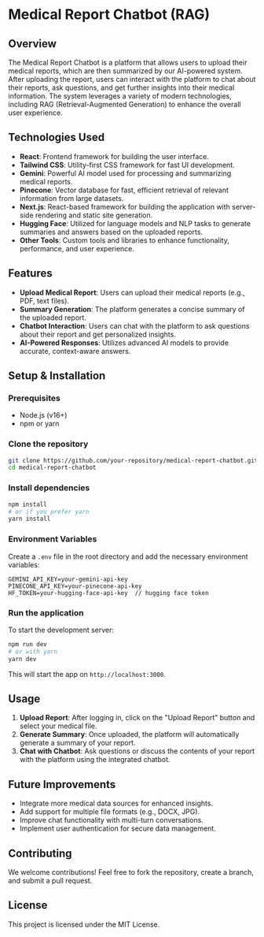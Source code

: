 
# Medical Report Chatbot (RAG)

## Overview

The Medical Report Chatbot is a platform that allows users to upload their medical reports, which are then summarized by our AI-powered system. After uploading the report, users can interact with the platform to chat about their reports, ask questions, and get further insights into their medical information. The system leverages a variety of modern technologies, including RAG (Retrieval-Augmented Generation) to enhance the overall user experience.

## Technologies Used

- **React**: Frontend framework for building the user interface.
- **Tailwind CSS**: Utility-first CSS framework for fast UI development.
- **Gemini**: Powerful AI model used for processing and summarizing medical reports.
- **Pinecone**: Vector database for fast, efficient retrieval of relevant information from large datasets.
- **Next.js**: React-based framework for building the application with server-side rendering and static site generation.
- **Hugging Face**: Utilized for language models and NLP tasks to generate summaries and answers based on the uploaded reports.
- **Other Tools**: Custom tools and libraries to enhance functionality, performance, and user experience.

## Features

- **Upload Medical Report**: Users can upload their medical reports (e.g., PDF, text files).
- **Summary Generation**: The platform generates a concise summary of the uploaded report.
- **Chatbot Interaction**: Users can chat with the platform to ask questions about their report and get personalized insights.
- **AI-Powered Responses**: Utilizes advanced AI models to provide accurate, context-aware answers.

## Setup & Installation

### Prerequisites

- Node.js (v16+)
- npm or yarn

### Clone the repository

```bash
git clone https://github.com/your-repository/medical-report-chatbot.git
cd medical-report-chatbot
```

### Install dependencies

```bash
npm install
# or if you prefer yarn
yarn install
```

### Environment Variables

Create a `.env` file in the root directory and add the necessary environment variables:

```
GEMINI_API_KEY=your-gemini-api-key
PINECONE_API_KEY=your-pinecone-api-key
HF_TOKEN=your-hugging-face-api-key  // hugging face token
```

### Run the application

To start the development server:

```bash
npm run dev
# or with yarn
yarn dev
```

This will start the app on `http://localhost:3000`.

## Usage

1. **Upload Report**: After logging in, click on the "Upload Report" button and select your medical file.
2. **Generate Summary**: Once uploaded, the platform will automatically generate a summary of your report.
3. **Chat with Chatbot**: Ask questions or discuss the contents of your report with the platform using the integrated chatbot.

## Future Improvements

- Integrate more medical data sources for enhanced insights.
- Add support for multiple file formats (e.g., DOCX, JPG).
- Improve chat functionality with multi-turn conversations.
- Implement user authentication for secure data management.

## Contributing

We welcome contributions! Feel free to fork the repository, create a branch, and submit a pull request.

## License

This project is licensed under the MIT License.

 
